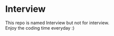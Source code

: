 # Interview
This repo is named Interview but not for interview.  
Enjoy the coding time everyday :)
